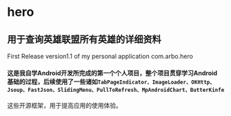 # hero
## 用于查询英雄联盟所有英雄的详细资料
First Release version1.1 of my personal application com.arbo.hero
#### 这是我自学Android开发所完成的第一个个人项目，整个项目贯穿学习Android 基础的过程，后续使用了一些诸如```TabPageIndicator、ImageLoader、OKHttp、Jsoup、FastJson、SlidingMenu、PullToRefresh、MpAndroidChart、ButterKinfe```
这些开源框架，用于提高应用的使用体验。
